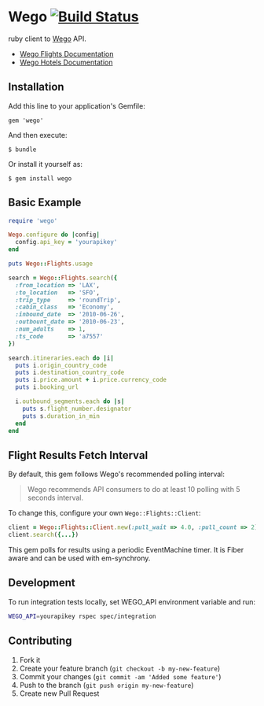 # Wego [![Build Status](https://secure.travis-ci.org/jch/rack-stream.png?branch=master)](http://travis-ci.org/jch/rack-stream)

ruby client to [Wego](http://www.wego.com/) API.

* [Wego Flights Documentation](http://www.wego.com/api/flights/docs)
* [Wego Hotels Documentation](http://www.wego.com/api/hotels/docs)

## Installation

Add this line to your application's Gemfile:

    gem 'wego'

And then execute:

    $ bundle

Or install it yourself as:

    $ gem install wego

## Basic Example

```ruby
require 'wego'

Wego.configure do |config|
  config.api_key = 'yourapikey'
end

puts Wego::Flights.usage

search = Wego::Flights.search({
  :from_location => 'LAX',
  :to_location   => 'SFO',
  :trip_type     => 'roundTrip',
  :cabin_class   => 'Economy',
  :inbound_date  => '2010-06-26',
  :outbount_date => '2010-06-23',
  :num_adults    => 1,
  :ts_code       => 'a7557'
})

search.itineraries.each do |i|
  puts i.origin_country_code
  puts i.destination_country_code
  puts i.price.amount + i.price.currency_code
  puts i.booking_url

  i.outbound_segments.each do |s|
    puts s.flight_number.designator
    puts s.duration_in_min
  end
end
```

## Flight Results Fetch Interval

By default, this gem follows Wego's recommended polling interval:

> Wego recommends API consumers to do at least 10 polling with 5 seconds interval.

To change this, configure your own `Wego::Flights::Client`:

```ruby
client = Wego::Flights::Client.new(:pull_wait => 4.0, :pull_count => 2)
client.search({...})
```

This gem polls for results using a periodic EventMachine timer.
It is Fiber aware and can be used with em-synchrony.

## Development

To run integration tests locally, set WEGO_API environment variable and run:

```sh
WEGO_API=yourapikey rspec spec/integration
```

## Contributing

1. Fork it
2. Create your feature branch (`git checkout -b my-new-feature`)
3. Commit your changes (`git commit -am 'Added some feature'`)
4. Push to the branch (`git push origin my-new-feature`)
5. Create new Pull Request
